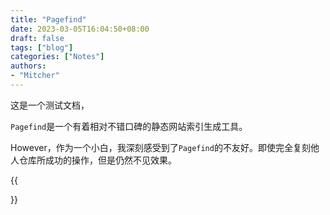```yaml
---
title: "Pagefind"
date: 2023-03-05T16:04:50+08:00
draft: false
tags: ["blog"]
categories: ["Notes"]
authors:
- "Mitcher"
---
```


这是一个测试文档，

`Pagefind`是一个有着相对不错口碑的静态网站索引生成工具。

However，作为一个小白，我深刻感受到了`Pagefind`的不友好。即使完全复刻他人仓库所成功的操作，但是仍然不见效果。

{{<search>}}

